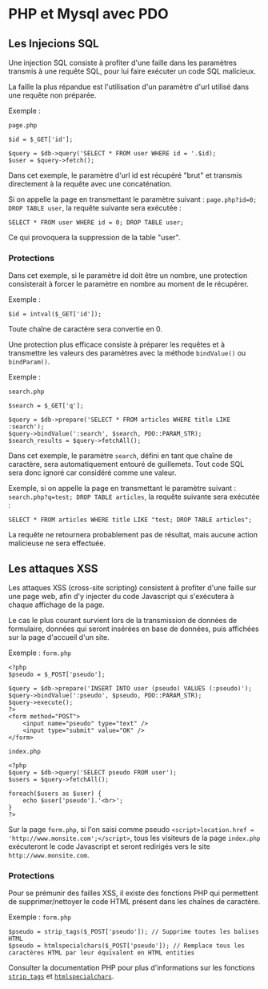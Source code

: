 # PHP et Mysql avec PDO

## Les Injecions SQL

Une injection SQL consiste à profiter d'une faille dans les paramètres transmis à une requête SQL, pour lui faire exécuter un code SQL malicieux.

La faille la plus répandue est l'utilisation d'un paramètre d'url utilisé dans une requête non préparée.

Exemple :

`page.php`
```
$id = $_GET['id'];

$query = $db->query('SELECT * FROM user WHERE id = '.$id);
$user = $query->fetch();
```
Dans cet exemple, le paramètre d'url id est récupéré "brut" et transmis directement à la requête avec une concaténation.

Si on appelle la page en transmettant le paramètre suivant : `page.php?id=0; DROP TABLE user`, la requête suivante sera exécutée :
```
SELECT * FROM user WHERE id = 0; DROP TABLE user;
```
Ce qui provoquera la suppression de la table "user".

### Protections

Dans cet exemple, si le paramètre id doit être un nombre, une protection consisterait à forcer le paramètre en nombre au moment de le récupérer.

Exemple :
```
$id = intval($_GET['id']);
```
Toute chaîne de caractère sera convertie en 0.

Une protection plus efficace consiste à préparer les requêtes et à transmettre les valeurs des paramètres avec la méthode `bindValue()` ou `bindParam()`.

Exemple :

`search.php`
```
$search = $_GET['q'];

$query = $db->prepare('SELECT * FROM articles WHERE title LIKE :search');
$query->bindValue(':search', $search, PDO::PARAM_STR);
$search_results = $query->fetchAll();
```
Dans cet exemple, le paramètre `search`, défini en tant que chaîne de caractère, sera automatiquement entouré de guillemets. Tout code SQL sera donc ignoré car considéré comme une valeur.

Exemple, si on appelle la page en transmettant le paramètre suivant : `search.php?q=test; DROP TABLE articles`, la requête suivante sera exécutée :
```
SELECT * FROM articles WHERE title LIKE "test; DROP TABLE articles";
```
La requête ne retournera probablement pas de résultat, mais aucune action malicieuse ne sera effectuée.

## Les attaques XSS

Les attaques XSS (cross-site scripting) consistent à profiter d'une faille sur une page web, afin d'y injecter du code Javascript qui s'exécutera à chaque affichage de la page.

Le cas le plus courant survient lors de la transmission de données de formulaire, données qui seront insérées en base de données, puis affichées sur la page d'accueil d'un site.

Exemple : `form.php`
```
<?php
$pseudo = $_POST['pseudo'];

$query = $db->prepare('INSERT INTO user (pseudo) VALUES (:pseudo)');
$query->bindValue(':pseudo', $pseudo, PDO::PARAM_STR);
$query->execute();
?>
<form method="POST">
    <input name="pseudo" type="text" />
    <input type="submit" value="OK" />
</form>
```
`index.php`
```
<?php
$query = $db->query('SELECT pseudo FROM user');
$users = $query->fetchAll();

foreach($users as $user) {
    echo $user['pseudo'].'<br>';
}
?>
```
Sur la page `form.php`, si l'on saisi comme pseudo `<script>location.href = 'http://www.monsite.com';</script>`, tous les visiteurs de la page `index.php` exécuteront le code Javascript et seront redirigés vers le site `http://www.monsite.com`.

### Protections

Pour se prémunir des failles XSS, il existe des fonctions PHP qui permettent de supprimer/nettoyer le code HTML présent dans les chaînes de caractère.

Exemple : `form.php`
```
$pseudo = strip_tags($_POST['pseudo']); // Supprime toutes les balises HTML
$pseudo = htmlspecialchars($_POST['pseudo']); // Remplace tous les caractères HTML par leur équivalent en HTML entities
```
Consulter la documentation PHP pour plus d'informations sur les fonctions [`strip_tags`](http://php.net/manual/fr/function.strip-tags.php) et [`htmlspecialchars`](http://php.net/manual/fr/function.htmlspecialchars.php).
